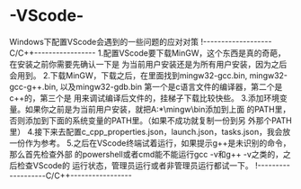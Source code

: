 # -VScode-
Windows下配置VScode会遇到的一些问题的应对对策
!-------------------C/C++-----------------
1.配置VScode要下载MinGW，这个东西是真的奇葩，在安装之前你需要先确认一下是
  为当前用户安装还是为所有用户安装，因为之后会用到。
2.下载MinGW，下载之后，在里面找到mingw32-gcc.bin, mingw32-gcc-g++.bin,
  以及mingw32-gdb.bin 第一个是c语言文件的编译器，第二个是c++的，第三个是
  用来调试编译后文件的，挂梯子下载比较快些。
3.添加环境变量。如果你之前是为当前用户安装，就把A:\*\mingw\bin添加到上面
  的PATH里，否则添加到下面的系统变量的PATH里。（如果不成功就复制一份到另
  外那个PATH里）
4.接下来去配置c_cpp_properties.json，launch.json，tasks.json，我会放
  一份作为参考。
5.之后在VScode终端试着运行，如果提示g++是未识别的命令，那么首先检查外部
  的powershell或者cmd能不能运行gcc -v和g++ -v之类的，之后检查VScode的
  运行状态，管理员运行或者非管理员运行都试一下。
!-------------------C/C++-----------------
